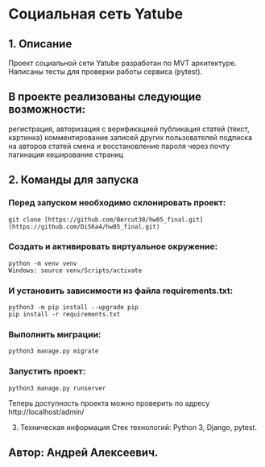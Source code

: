 # Социальная сеть Yatube

## 1. Описание
Проект cоциальной сети Yatube разработан по MVT архитектуре.
Написаны тесты для проверки работы сервиса (pytest).

## В проекте реализованы следующие возможности:

регистрация, авторизация с верификацией
публикация статей (текст, картинка)
комментирование записей других пользователей
подписка на авторов статей
смена и восстановление пароля через почту
пагинация
кеширование страниц
## 2. Команды для запуска
### Перед запуском необходимо склонировать проект:

    git clone [https://github.com/Bercut38/hw05_final.git](https://github.com/DiSKa4/hw05_final.git)

### Cоздать и активировать виртуальное окружение:

    python -m venv venv
    Windows: source venv/Scripts/activate

### И установить зависимости из файла requirements.txt:

    python3 -m pip install --upgrade pip
    pip install -r requirements.txt
    
### Выполнить миграции:

    python3 manage.py migrate

### Запустить проект:

    python3 manage.py runserver
    
Теперь доступность проекта можно проверить по адресу http://localhost/admin/

3. Техническая информация
Стек технологий: Python 3, Django, pytest.

## Автор: Андрей Алексеевич.
